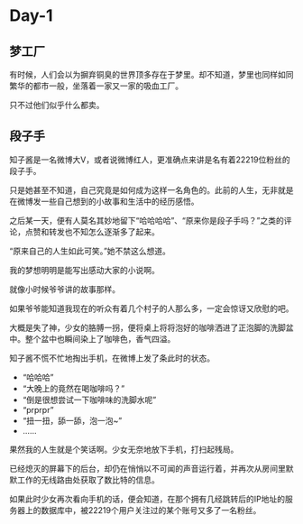 # Day-1

## 梦工厂

有时候，人们会以为摒弃铜臭的世界顶多存在于梦里。却不知道，梦里也同样如同繁华的都市一般，坐落着一家又一家的吸血工厂。

只不过他们似乎什么都卖。

## 段子手

知子酱是一名微博大V，或者说微博红人，更准确点来讲是名有着22219位粉丝的段子手。

只是她甚至不知道，自己究竟是如何成为这样一名角色的。此前的人生，无非就是在微博发一些自己想到的小故事和生活中的经历感悟。

之后某一天，便有人莫名其妙地留下“哈哈哈哈”、“原来你是段子手吗？”之类的评论，点赞和转发也不知怎么逐渐多了起来。

“原来自己的人生如此可笑。”她不禁这么想道。

我的梦想明明是能写出感动大家的小说啊。

就像小时候爷爷讲的故事那样。

如果爷爷能知道我现在的听众有着几个村子的人那么多，一定会惊讶又欣慰的吧。

大概是失了神，少女的胳膊一拐，便将桌上将将泡好的咖啡洒进了正泡脚的洗脚盆中。整个盆中也瞬间染上了咖啡色，香气四溢。

知子酱不慌不忙地掏出手机，在微博上发了条此时的状态。

- “哈哈哈”
- “大晚上的竟然在喝咖啡吗？”
- “倒是很想尝试一下咖啡味的洗脚水呢”
- “prprpr”
- “扭一扭，舔一舔，泡一泡~”
- ……

果然我的人生就是个笑话啊。少女无奈地放下手机，打扫起残局。

已经熄灭的屏幕下的后台，却仍在悄悄以不可闻的声音运行着，并再次从房间里默默工作的无线路由处获取了数比特的信息。

如果此时少女再次看向手机的话，便会知道，在那个拥有几经跳转后的IP地址的服务器上的数据库中，被22219个用户关注过的某个账号又多了一名粉丝。

##
